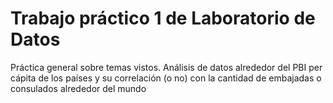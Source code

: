 # Trabajo práctico 1 de Laboratorio de Datos
Práctica general sobre temas vistos.
Análisis de datos alrededor del PBI per cápita de los países y su correlación (o no) con la cantidad de embajadas o consulados alrededor del mundo
